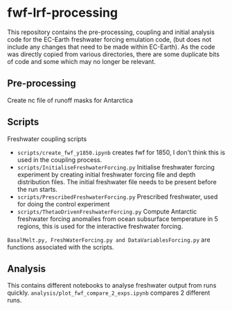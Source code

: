 # fwf-lrf-processing
This repository contains the pre-processing, coupling and initial analysis code for the EC-Earth freshwater forcing emulation code, (but does not include any changes that need to be made within EC-Earth). As the code was directly copied from various directories, there are some duplicate bits of code and some which may no longer be relevant. 

## Pre-processing
Create nc file of runoff masks for Antarctica

## Scripts
Freshwater coupling scripts
- `scripts/create_fwf_y1850.ipynb` creates fwf for 1850, I don't think this is used in the coupling process. 
- `scripts/InitialiseFreshwaterForcing.py` Initialise freshwater forcing experiment by creating initial freshwater forcing file and depth distribution files. The initial freshwater file needs to be present before the run starts. 
- `scripts/PrescribedFreshwaterForcing.py` Prescribed freshwater, used for doing the control experiment
- `scripts/ThetaoDrivenFreshwaterForcing.py` Compute Antarctic freshwater forcing anomalies from ocean subsurface temperature in 5 regions, this is used for the interactive freshwater forcing.

`BasalMelt.py, FreshWaterForcing.py and DataVariablesForcing.py` are functions associated with the scripts. 

## Analysis
This contains different notebooks to analyse freshwater output from runs quickly. `analysis/plot_fwf_compare_2_exps.ipynb` compares 2 different runs. 

